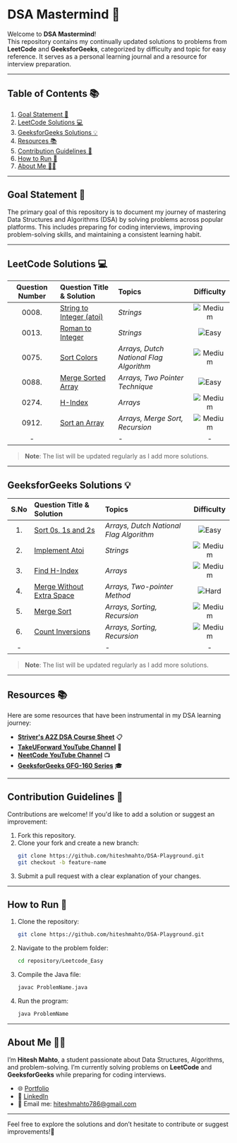 # DSA Mastermind 🧠

Welcome to **DSA Mastermind**!  
This repository contains my continually updated solutions to problems from **LeetCode** and **GeeksforGeeks**, categorized by difficulty and topic for easy reference. It serves as a personal learning journal and a resource for interview preparation.

---

## Table of Contents 📚

1. [Goal Statement 🎯](#goal-statement-)
2. [LeetCode Solutions 💻](#leetcode-solutions-)
3. [GeeksforGeeks Solutions 💡](#geeksforgeeks-solutions-)
4. [Resources 📚](#resources-)
5. [Contribution Guidelines 🤝](#contribution-guidelines-)
6. [How to Run 🚀](#how-to-run-)
7. [About Me 🧑‍💻](#about-me-)

---

## Goal Statement 🎯

The primary goal of this repository is to document my journey of mastering Data Structures and Algorithms (DSA) by solving problems across popular platforms. This includes preparing for coding interviews, improving problem-solving skills, and maintaining a consistent learning habit.

---

## LeetCode Solutions 💻

| Question Number | Question Title & Solution                                        | Topics                                  |                       Difficulty                        |
| :-------------: | :--------------------------------------------------------------- | :-------------------------------------- | :-----------------------------------------------------: |
|      0008.      | [String to Integer (atoi)](Leetcode_Medium/StringToInteger.java) | _Strings_                               | ![Medium](https://img.shields.io/badge/-Medium-orange)  |
|      0013.      | [Roman to Integer](Leetcode_Easy/RomanToInteger.java)            | _Strings_                               | ![Easy](https://img.shields.io/badge/-Easy-brightgreen) |
|      0075.      | [Sort Colors](Leetcode_Medium/SortColors.java)                   | _Arrays, Dutch National Flag Algorithm_ | ![Medium](https://img.shields.io/badge/-Medium-orange)  |
|      0088.      | [Merge Sorted Array](Leetcode_Easy/MergeSortedArray.java)        | _Arrays, Two Pointer Technique_         | ![Easy](https://img.shields.io/badge/-Easy-brightgreen) |
|      0274.      | [H-Index](Leetcode_Medium/HIndex.java)                           | _Arrays_                                | ![Medium](https://img.shields.io/badge/-Medium-orange)  |
|      0912.      | [Sort an Array](Leetcode_Medium/SortAnArray.java)                | _Arrays, Merge Sort, Recursion_         | ![Medium](https://img.shields.io/badge/-Medium-orange)  |
|        -        | []()                                                             | _-_                                     |                            -                            |

> **Note**: The list will be updated regularly as I add more solutions.

---

## GeeksforGeeks Solutions 💡

| S.No | Question Title & Solution                                              | Topics                                  |                       Difficulty                        |
| :--: | :--------------------------------------------------------------------- | :-------------------------------------- | :-----------------------------------------------------: |
|  1.  | [Sort 0s, 1s and 2s](GeeksforGeeks/Sort012.java)                       | _Arrays, Dutch National Flag Algorithm_ | ![Easy](https://img.shields.io/badge/-Easy-brightgreen) |
|  2.  | [Implement Atoi](GeeksforGeeks/ImplementAtoi.java)                     | _Strings_                               | ![Medium](https://img.shields.io/badge/-Medium-orange)  |
|  3.  | [Find H-Index](GeeksforGeeks/FindHIndex.java)                          | _Arrays_                                | ![Medium](https://img.shields.io/badge/-Medium-orange)  |
|  4.  | [Merge Without Extra Space](GeeksforGeeks/MergeWithoutExtraSpace.java) | _Arrays, Two-pointer Method_            |     ![Hard](https://img.shields.io/badge/-Hard-red)     |
|  5.  | [Merge Sort](GeeksforGeeks/MergeSort.java)                             | _Arrays, Sorting, Recursion_            | ![Medium](https://img.shields.io/badge/-Medium-orange)  |
|  6.  | [Count Inversions](GeeksforGeeks/CountInversions.java)                 | _Arrays, Sorting, Recursion_            | ![Medium](https://img.shields.io/badge/-Medium-orange)  |
|  -   | []()                                                                   | _-_                                     |                            -                            |

> **Note**: The list will be updated regularly as I add more solutions.

---

## Resources 📚

Here are some resources that have been instrumental in my DSA learning journey:

- **[Striver's A2Z DSA Course Sheet](https://takeuforward.org/strivers-a2z-dsa-course/strivers-a2z-dsa-course-sheet-2)** 📋
- **[TakeUForward YouTube Channel](https://www.youtube.com/@takeUforward)** 🎥
- **[NeetCode YouTube Channel](https://www.youtube.com/@NeetCode)** 📺
- **[GeeksforGeeks GFG-160 Series](https://www.geeksforgeeks.org/courses/gfg-160-series?itm_source=geeksforgeeks&itm_medium=practice_header&itm_campaign=gfg160)** 🎓

---

## Contribution Guidelines 🤝

Contributions are welcome! If you'd like to add a solution or suggest an improvement:

1. Fork this repository.
2. Clone your fork and create a new branch:
   ```bash
   git clone https://github.com/hiteshmahto/DSA-Playground.git
   git checkout -b feature-name
   ```
3. Submit a pull request with a clear explanation of your changes.

---

## How to Run 🚀

1. Clone the repository:
   ```bash
   git clone https://github.com/hiteshmahto/DSA-Playground.git
   ```
2. Navigate to the problem folder:
   ```bash
   cd repository/Leetcode_Easy
   ```
3. Compile the Java file:
   ```bash
   javac ProblemName.java
   ```
4. Run the program:
   ```bash
   java ProblemName
   ```

---

## About Me 🧑‍💻

I’m **Hitesh Mahto**, a student passionate about Data Structures, Algorithms, and problem-solving. I’m currently solving problems on **LeetCode** and **GeeksforGeeks** while preparing for coding interviews.

- 🌐 [Portfolio](https://www.hiteshmahto.tech/)
- 💼 [LinkedIn](https://www.linkedin.com/in/hiteshmahto/)
- 📧 Email me: [hiteshmahto786@gmail.com](mailto:hiteshmahto786@gmail.com)

---

Feel free to explore the solutions and don’t hesitate to contribute or suggest improvements!🙌
